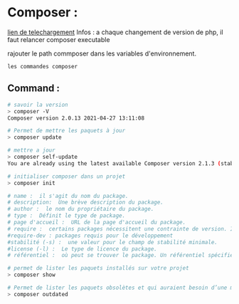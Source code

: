 # Composer : 
[lien de telechargement](https://getcomposer.org/download/)
Infos : a chaque changement de version de php, il faut relancer composer executable

rajouter le path commposer dans les variables d'environnement.

```
les commandes composer
```

## Command : 
```bash
# savoir la version 
> composer -V
Composer version 2.0.13 2021-04-27 13:11:08
```

```bash
# Permet de mettre les paquets à jour
> composer update
```

```bash
# mettre a jour
> composer self-update
You are already using the latest available Composer version 2.1.3 (stable channel).
```

```bash
# initialiser composer dans un projet
> composer init

# name :  il s'agit du nom du package.
# description:  Une brève description du package.
# author :  le nom du propriétaire du package.
# type :  Définit le type de package.
# page d'accueil :  URL de la page d'accueil du package.
# require :  certains packages nécessitent une contrainte de version. Il doit être au format « proj/paa:1.0.0 »
#require-dev : packages requis pour le développement
#stabilité (-s) :  une valeur pour le champ de stabilité minimale.
#license (-l) :  Le type de licence du package.
# référentiel :  où peut se trouver le package. Un référentiel spécifie où un package est hébergé.
```

```bash
# permet de lister les paquets installés sur votre projet
> composer show
```

```bash
# Permet de lister les paquets obsolètes et qui auraient besoin d’une mise à jour (si possible, à adapter selon votre cas).
> composer outdated
```

